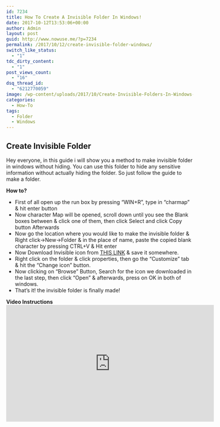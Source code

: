```yaml
---
id: 7234
title: How To Create A Invisible Folder In Windows!
date: 2017-10-12T13:53:06+00:00
author: Admin
layout: post
guid: http://www.nowuse.me/?p=7234
permalink: /2017/10/12/create-invisible-folder-windows/
switch_like_status:
  - "1"
tdc_dirty_content:
  - "1"
post_views_count:
  - "16"
dsq_thread_id:
  - "6212770059"
image: /wp-content/uploads/2017/10/Create-Invisible-Folders-In-Windows-3.jpg
categories:
  - How-To
tags:
  - Folder
  - Windows
---
```

<h2><strong>Create Invisible Folder</strong></h2>
Hey everyone, in this guide i will show you a method to make invisible folder in windows without hiding. You can use this folder to hide any sensitive information without actually hiding the folder. So just follow the guide to make a folder.

<strong>How to?</strong>
<ul>
 	<li>First of all open up the run box by pressing “WIN+R”, type in “charmap” &amp; hit enter button</li>
 	<li>Now character Map will be opened, scroll down until you see the Blank boxes between &amp; click one of them, then click Select and click Copy button Afterwards</li>
 	<li>Now go the location where you would like to make the invisible folder &amp; Right click-&gt;New-&gt;Folder &amp; in the place of name, paste the copied blank character by pressing CTRL+V &amp; Hit enter</li>
 	<li>Now Download Invisible icon from <a href="http://www.rw-designer.com/icon-detail/5726" target="_blank" rel="noopener">THIS LINK</a> &amp; save it somewhere.</li>
 	<li>Right click on the folder &amp; click properties, then go the “Customize” tab &amp; hit the “Change icon” button.</li>
 	<li>Now clicking on “Browse” Button, Search for the icon we downloaded in the last step, then click “Open” &amp; afterwards, press on OK in both of windows.</li>
 	<li>That’s it! the invisible folder is finally made!</li>
</ul>
<strong>Video Instructions</strong>

<iframe src="https://www.youtube.com/embed/l7m2neDnHlA" width="560" height="315" frameborder="0" allowfullscreen="allowfullscreen"></iframe>